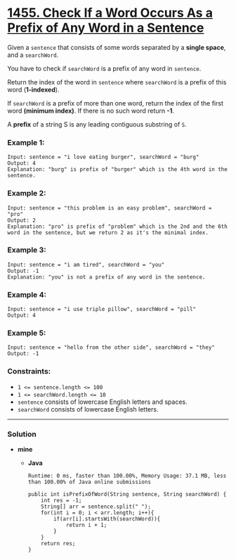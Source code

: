 # [1455. Check If a Word Occurs As a Prefix of Any Word in a Sentence](https://leetcode.com/problems/check-if-a-word-occurs-as-a-prefix-of-any-word-in-a-sentence/)

Given a `sentence` that consists of some words separated by a **single space**, and a `searchWord`.

You have to check if `searchWord` is a prefix of any word in `sentence`.

Return the index of the word in `sentence` where `searchWord` is a prefix of this word (**1-indexed**).

If `searchWord` is a prefix of more than one word, return the index of the first word **(minimum index)**. If there is no such word return **-1**.

A **prefix** of a string S is any leading contiguous substring of `S`.

 

### Example 1:
```
Input: sentence = "i love eating burger", searchWord = "burg"
Output: 4
Explanation: "burg" is prefix of "burger" which is the 4th word in the sentence.
```

### Example 2:
```
Input: sentence = "this problem is an easy problem", searchWord = "pro"
Output: 2
Explanation: "pro" is prefix of "problem" which is the 2nd and the 6th word in the sentence, but we return 2 as it's the minimal index.
```

### Example 3:
```
Input: sentence = "i am tired", searchWord = "you"
Output: -1
Explanation: "you" is not a prefix of any word in the sentence.
```

### Example 4:
```
Input: sentence = "i use triple pillow", searchWord = "pill"
Output: 4
```

### Example 5:
```
Input: sentence = "hello from the other side", searchWord = "they"
Output: -1
```

### Constraints:
* `1 <= sentence.length <= 100`
* `1 <= searchWord.length <= 10`
* `sentence` consists of lowercase English letters and spaces.
* `searchWord` consists of lowercase English letters.

---


### Solution
* **mine**
  * **Java**
  
    `Runtime: 0 ms, faster than 100.00%, Memory Usage: 37.1 MB, less than 100.00% of Java online submissions`
    ```
    public int isPrefixOfWord(String sentence, String searchWord) {
        int res = -1;
        String[] arr = sentence.split(" ");
        for(int i = 0; i < arr.length; i++){
            if(arr[i].startsWith(searchWord)){
                return i + 1;
            }
        }
        return res;
    }
    ```

